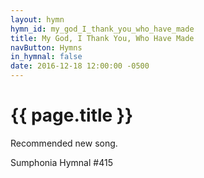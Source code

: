 ```yaml
---
layout: hymn
hymn_id: my_god_I_thank_you_who_have_made
title: My God, I Thank You, Who Have Made
navButton: Hymns
in_hymnal: false
date: 2016-12-18 12:00:00 -0500
---
```

# {{ page.title }}
Recommended new song.

Sumphonia Hymnal #415
